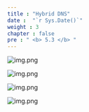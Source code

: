 ```yaml
---
title : "Hybrid DNS"
date :  "`r Sys.Date()`" 
weight : 3
chapter : false
pre : " <b> 5.3 </b> "
---
```

![img.png](/Sovico-LAB/images/5/5.3/img.png)

![img.png](/Sovico-LAB/images/5/5.3/img_1.png)

![img.png](/Sovico-LAB/images/5/5.3/img_2.png)

![img.png](/Sovico-LAB/images/5/5.3/img_3.png)


